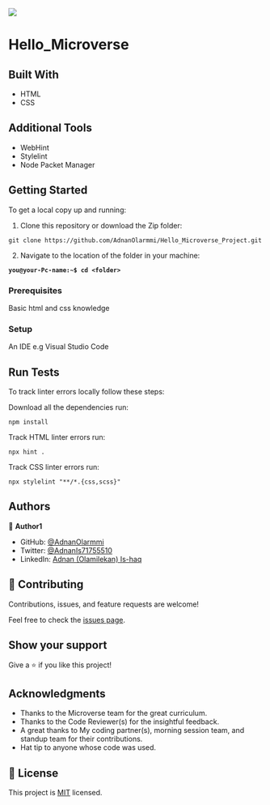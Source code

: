 ![](https://img.shields.io/badge/Microverse-blueviolet)

# Hello_Microverse

## Built With

- HTML
- CSS

## Additional Tools

- WebHint
- Stylelint
- Node Packet Manager


## Getting Started

To get a local copy up and running:

1. Clone this repository or download the Zip folder:

```
git clone https://github.com/AdnanOlarmmi/Hello_Microverse_Project.git
```

2. Navigate to the location of the folder in your machine:

**``you@your-Pc-name:~$ cd <folder>``**


### Prerequisites

Basic html and css knowledge

### Setup

An IDE e.g Visual Studio Code

## Run Tests
To track linter errors locally follow these steps:  

Download all the dependencies run:
```
npm install
```
Track HTML linter errors run:
```
npx hint .
```
Track CSS linter errors run:
```
npx stylelint "**/*.{css,scss}"
```

## Authors

👤 **Author1**

- GitHub: [@AdnanOlarmmi](https://github.com/adnanolarmmi)
- Twitter: [@AdnanIs71755510](https://twitter.com/AdnanIs71755510)
- LinkedIn: [Adnan (Olamilekan) Is-haq](https://linkedin.com/in/adnan-is-haq-olamilekan)

## 🤝 Contributing

Contributions, issues, and feature requests are welcome!

Feel free to check the [issues page](https://github.com/AdnanOlarmmi/Hello_Microverse_Project/issues).

## Show your support

Give a ⭐️ if you like this project!

## Acknowledgments

- Thanks to the Microverse team for the great curriculum.
- Thanks to the Code Reviewer(s) for the insightful feedback.
- A great thanks to My coding partner(s), morning session team, and standup team for their contributions.
- Hat tip to anyone whose code was used.

## 📝 License

This project is [MIT](./MIT.md) licensed.
